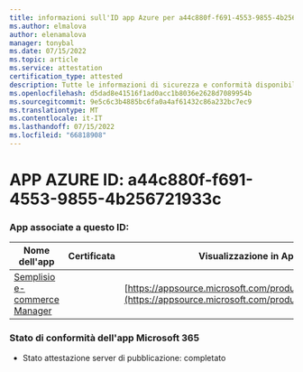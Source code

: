 ```yaml
---
title: informazioni sull'ID app Azure per a44c880f-f691-4553-9855-4b256721933c
ms.author: elmalova
author: elenamalova
manager: tonybal
ms.date: 07/15/2022
ms.topic: article
ms.service: attestation
certification_type: attested
description: Tutte le informazioni di sicurezza e conformità disponibili per a44c880f-f691-4553-9855-4b256721933c.
ms.openlocfilehash: d5dad8e41516f1ad0acc1b8036e2628d7089954b
ms.sourcegitcommit: 9e5c6c3b4885bc6fa0a4af61432c86a232bc7ec9
ms.translationtype: MT
ms.contentlocale: it-IT
ms.lasthandoff: 07/15/2022
ms.locfileid: "66818908"
---
```

# <a name="azure-app-id-a44c880f-f691-4553-9855-4b256721933c"></a>APP AZURE ID: a44c880f-f691-4553-9855-4b256721933c


### <a name="apps-associated-with-this-id"></a>App associate a questo ID:
| **Nome dell'app** | **Certificata** | **Visualizzazione in AppSource** |
|--------------|---------------|-----------------------|
| [Semplisio e-commerce Manager](../forward/WA200004286.md) |  | [https://appsource.microsoft.com/product/office/WA200004286](https://appsource.microsoft.com/product/office/WA200004286) |

### <a name="microsoft-365-app-compliance-status"></a>Stato di conformità dell'app Microsoft 365
- Stato attestazione server di pubblicazione: completato
